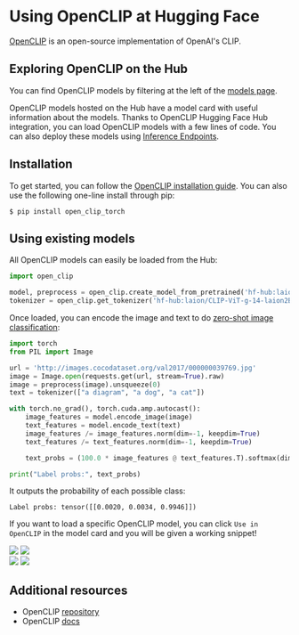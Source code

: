 # Using OpenCLIP at Hugging Face

[OpenCLIP](https://github.com/mlfoundations/open_clip) is an open-source implementation of OpenAI's CLIP.

## Exploring OpenCLIP on the Hub

You can find OpenCLIP models by filtering at the left of the [models page](https://huggingface.co/models?library=open_clip&sort=trending).

OpenCLIP models hosted on the Hub have a model card with useful information about the models. Thanks to OpenCLIP Hugging Face Hub integration, you can load OpenCLIP models with a few lines of code. You can also deploy these models using [Inference Endpoints](https://huggingface.co/inference-endpoints).


## Installation

To get started, you can follow the [OpenCLIP installation guide](https://github.com/mlfoundations/open_clip#usage).
You can also use the following one-line install through pip:

```
$ pip install open_clip_torch
```

## Using existing models

All OpenCLIP models can easily be loaded from the Hub:

```py
import open_clip

model, preprocess = open_clip.create_model_from_pretrained('hf-hub:laion/CLIP-ViT-g-14-laion2B-s12B-b42K')
tokenizer = open_clip.get_tokenizer('hf-hub:laion/CLIP-ViT-g-14-laion2B-s12B-b42K')
```

Once loaded, you can encode the image and text to do [zero-shot image classification](https://huggingface.co/tasks/zero-shot-image-classification):

```py
import torch
from PIL import Image

url = 'http://images.cocodataset.org/val2017/000000039769.jpg'
image = Image.open(requests.get(url, stream=True).raw)
image = preprocess(image).unsqueeze(0)
text = tokenizer(["a diagram", "a dog", "a cat"])

with torch.no_grad(), torch.cuda.amp.autocast():
    image_features = model.encode_image(image)
    text_features = model.encode_text(text)
    image_features /= image_features.norm(dim=-1, keepdim=True)
    text_features /= text_features.norm(dim=-1, keepdim=True)

    text_probs = (100.0 * image_features @ text_features.T).softmax(dim=-1)

print("Label probs:", text_probs) 
```

It outputs the probability of each possible class:

```text
Label probs: tensor([[0.0020, 0.0034, 0.9946]])
```

If you want to load a specific OpenCLIP model, you can click `Use in OpenCLIP` in the model card and you will be given a working snippet!

<div class="flex justify-center">
<img class="block dark:hidden" src="https://huggingface.co/datasets/huggingface/documentation-images/resolve/main/hub/openclip_repo_light.png"/>
<img class="hidden dark:block" src="https://huggingface.co/datasets/huggingface/documentation-images/resolve/main/hub/openclip_repo.png"/>
</div>
<div class="flex justify-center">
<img class="block dark:hidden" src="https://huggingface.co/datasets/huggingface/documentation-images/resolve/main/hub/openclip_snippet_light.png"/>
<img class="hidden dark:block" src="https://huggingface.co/datasets/huggingface/documentation-images/resolve/main/hub/openclip_snippet.png"/>
</div>


## Additional resources

* OpenCLIP [repository](https://github.com/mlfoundations/open_clip)
* OpenCLIP [docs](https://github.com/mlfoundations/open_clip/tree/main/docs)
